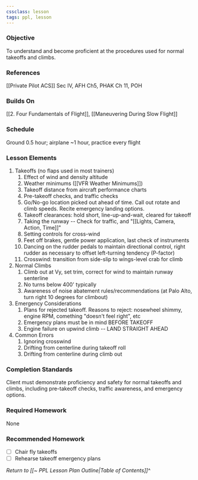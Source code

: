 ```yaml
---
cssclass: lesson
tags: ppl, lesson
---
```

### Objective
To understand and become proficient at the procedures used for normal takeoffs and climbs. 

### References
[[Private Pilot ACS]] Sec IV, AFH Ch5, PHAK Ch 11, POH

### Builds On
[[2. Four Fundamentals of Flight]], [[Maneuvering During Slow Flight]]

### Schedule
Ground 0.5 hour; airplane ~1 hour, practice every flight

### Lesson Elements
1. Takeoffs (no flaps used in most trainers)
	1. Effect of wind and density altitude
	2. Weather minimums ([[VFR Weather Minimums]])
	3. Takeoff distance from aircraft performance charts
	4. Pre-takeoff checks, and traffic checks
	5. Go/No-go location picked out ahead of time. Call out rotate and climb speeds. Recite emergency landing options.
	6. Takeoff clearances: hold short, line-up-and-wait, cleared for takeoff
	7. Taking the runway -- Check for traffic, and "[[Lights, Camera, Action, Time]]"
	8. Setting controls for cross-wind
	9. Feet off brakes, gentle power application, last check of instruments
	10. Dancing on the rudder pedals to maintain directional control, right rudder as necessary to offset left-turning tendency (P-factor)
	11. Crosswind: transition from side-slip to wings-level crab for climb
2. Normal Climbs
	1. Climb out at Vy, set trim, correct for wind to maintain runway senterline
	2. No turns below 400' typically
	3. Awareness of noise abatement rules/recommendations (at Palo Alto, turn right 10 degrees for climbout)
3. Emergency Considerations
	1. Plans for rejected takeoff. Reasons to reject: nosewheel shimmy, engine RPM, comething "doesn't feel right", etc
	2. Emergency plans must be in mind BEFORE TAKEOFF
	3. Engine failure on upwind climb -- LAND STRAIGHT AHEAD
4. Common Errors
	1. Ignoring crosswind
	2. Drifting from centerline during takeoff roll
	3. Drifting from centerline during climb out

### Completion Standards
Client must demonstrate proficiency and safety for normal takeoffs and climbs, including pre-takeoff checks, traffic awareness, and emergency options.

### Required Homework
 None

### Recommended Homework 
- [ ] Chair fly takeoffs
- [ ] Rehearse takeoff emergency plans

*Return to [[~ PPL Lesson Plan Outline|Table of Contents]]^*